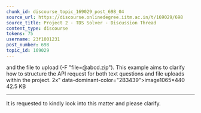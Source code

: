 ```yaml
---
chunk_id: discourse_topic_169029_post_698_04
source_url: https://discourse.onlinedegree.iitm.ac.in/t/169029/698
source_title: Project 2 - TDS Solver - Discussion Thread
content_type: discourse
tokens: 75
username: 23f1001231
post_number: 698
topic_id: 169029
---
```


 and the file to upload (-F "file=@abcd.zip"). This example aims to clarify how to structure the API request for both text questions and file uploads within the project. 2x" data-dominant-color="2B3439">image1065×440 42.5 KB

---

It is requested to kindly look into this matter and please clarify.
